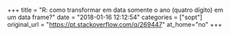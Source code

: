 +++
title = "R: como transformar em data somente o ano (quatro dígito) em um data frame?"
date = "2018-01-16 12:12:54"
categories = ["sopt"]
original_url = "https://pt.stackoverflow.com/q/269447"
at_home="no"
+++


